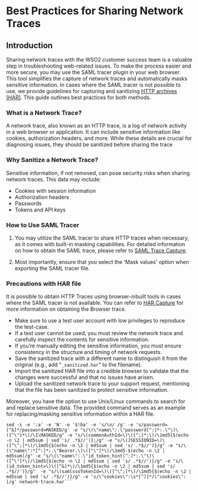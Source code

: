 # Best Practices for Sharing Network Traces

## Introduction

Sharing network traces with the WSO2 customer success team is a valuable step in troubleshooting web-related issues. 
To make the process easier and more secure, you may use the SAML tracer plugin in your web browser. 
This tool simplifies the capture of network traces and automatically masks sensitive information. 
In cases where the SAML tracer is not possible to use, we provide guidelines for capturing and sanitizing 
[HTTP archives (HAR)](/HAR-capture/README.md). This guide outlines best practices for both methods.

### What is a Network Trace?

A network trace, also known as an HTTP trace, is a log of network activity in a web browser or application. 
It can include sensitive information like cookies, authorization headers, and more. 
While these details are crucial for diagnosing issues, they should be sanitized before sharing the trace

### Why Sanitize a Network Trace?

Sensitive information, if not removed, can pose security risks when sharing network traces. This data may include:
- Cookies with session information
- Authorization headers
- Passwords
- Tokens and API keys

### How to Use SAML Tracer

1. You may utilize the SAML tracer to share HTTP traces when necessary, as it comes with built-in masking capabilities. 
For detailed information on how to obtain the SAML trace, please refer to
[SAML Trace Capture](/SAML-trace-capture/README.md).

2. Most importantly, ensure that you select the 'Mask values' option when exporting the SAML tracer file.

### Precautions with HAR file

It is possible to obtain HTTP Traces using browser-inbuilt tools in cases where the SAML tracer is not available. 
You can refer to [HAR Capture](/HAR-capture/README.md) for more information on obtaining the Browser trace.

- Make sure to use a test user account with low privileges to reproduce the test-case.
- If a test user cannot be used, you must review the network trace and carefully inspect the contents for 
sensitive information.
- If you’re manually editing the sensitive information, you must ensure consistency in the structure and timing of 
network requests. 
- Save the sanitized trace with a different name to distinguish it from the original (e.g., add "`_sanitized.har`"
to the filename). 
- Import the sanitized HAR file into a credible browser to validate that the changes were successful and that 
no issues have arisen. 
- Upload the sanitized network trace to your support request, mentioning that the file has been sanitized to 
protect sensitive information.

Moreover, you have the option to use Unix/Linux commands to search for and replace sensitive data.
The provided command serves as an example for replacing/masking sensitive information within a HAR file.
```
sed -i -e ':a' -e 'N' -e '$!ba' -e 's/\n/ /g' -e 's/password=[^&]*/password=MASKED/g' -e "s/\(\"name\":.\"password[^:]*:.\"\)\([^\"]*\)/\1\MASKED/g" -e "s/\(commonAuthId=\)\([^;]*;\)/\1md5{$(echo -n \2 | md5sum | sed 's/ .*$//')};/g" -e "s/\(JSESSIONID=\)\([^\";]*\)/\1md5{$(echo -n \2 | md5sum | sed 's/ .*$//')}/g" -e "s/\(\"name\":*[^:]*:.\"Bearer.\)\([^\"]*\)/\1md5-$(echo -n \2 | md5sum)/g" -e "s/\(\"name\":.\"id_token_hint[^:]*:.\"\)\([^\"]*\)/\1md5{$(echo -n \2 | md5sum | sed 's/ .*$//')}/g" -e "s/\(id_token_hint=\)\([^&]*\)/\1md5{$(echo -n \2 | md5sum | sed 's/ .*$//')}/g"  -e "s/\(samlssoTokenId=\)\([^\";]*\)/\1md5{$(echo -n \2 | md5sum | sed 's/ .*$//')}/g" -e 's/\"cookies\":\s*[^]]*/\"cookies\": [/g' network-trace.har```
